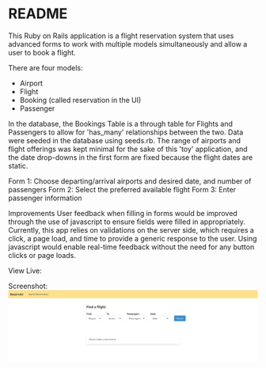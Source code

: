 # README

This Ruby on Rails application is a flight reservation system that uses advanced forms to work with multiple models simultaneously and allow a user to book a flight.

There are four models:
- Airport
- Flight
- Booking (called reservation in the UI)
- Passenger

In the database, the Bookings Table is a through table for Flights and Passengers to allow for 'has_many' relationships between the two. Data were seeded in the database using seeds.rb. The range of airports and flight offerings was kept minimal for the sake of this 'toy' application, and the date drop-downs in the first form are fixed because the flight dates are static.

Form 1: Choose departing/arrival airports and desired date, and number of passengers
Form 2: Select the preferred available flight
Form 3: Enter passenger information

Improvements
User feedback when filling in forms would be improved through the use of javascript to ensure fields were filled in appropriately. Currently, this app relies on validations on the server side, which requires a click, a page load, and time to provide a generic response to the user. Using javascript would enable real-time feedback without the need for any button clicks or page loads.

View Live: 


Screenshot:
![Screenshot](./screensht.png?raw=true "")



